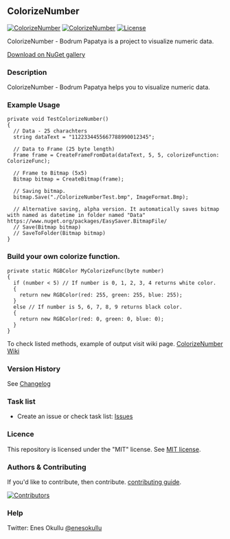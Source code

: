 ## ColorizeNumber
[![ColorizeNumber](https://img.shields.io/nuget/v/ColorizeNumber.svg)](https://www.nuget.org/packages/ColorizeNumber/) [![ColorizeNumber](https://img.shields.io/nuget/dt/ColorizeNumber.svg)](https://www.nuget.org/packages/ColorizeNumber/) [![License](https://img.shields.io/github/license/meokullu/ColorizeNumber.svg)](https://github.com/meokullu/ColorizeNumber/blob/master/LICENSE)

ColorizeNumber - Bodrum Papatya is a project to visualize numeric data.

[Download on NuGet gallery](https://www.nuget.org/packages/ColorizeNumber/)

### Description

ColorizeNumber - Bodrum Papatya helps you to visualize numeric data.

### Example Usage

```
private void TestColorizeNumber()
{
  // Data - 25 charachters
  string dataText = "1122334455667788990012345";

  // Data to Frame (25 byte length)
  Frame frame = CreateFrameFromData(dataText, 5, 5, colorizeFunction: ColorizeFunc);

  // Frame to Bitmap (5x5)
  Bitmap bitmap = CreateBitmap(frame);

  // Saving bitmap.
  bitmap.Save("./ColorizeNumberTest.bmp", ImageFormat.Bmp);

  // Alternative saving, alpha version. It automatically saves bitmap with named as datetime in folder named "Data" https://www.nuget.org/packages/EasySaver.BitmapFile/
  // Save(Bitmap bitmap)
  // SaveToFolder(Bitmap bitmap)
}
```

### Build your own colorize function.
```
private static RGBColor MyColorizeFunc(byte number)
{
  if (number < 5) // If number is 0, 1, 2, 3, 4 returns white color.
  {
    return new RGBColor(red: 255, green: 255, blue: 255);
  }
  else // If number is 5, 6, 7, 8, 9 returns black color.
  {
    return new RGBColor(red: 0, green: 0, blue: 0);
  }
}
```

To check listed methods, example of output visit wiki page. [ColorizeNumber Wiki](https://github.com/meokullu/ColorizeNumber/wiki/Home)

### Version History
See [Changelog](https://github.com/meokullu/ColorizeNumber/blob/master/CHANGELOG.md)

### Task list
* Create an issue or check task list: [Issues](https://github.com/meokullu/ColorizeNumber/issues)

### Licence
This repository is licensed under the "MIT" license. See [MIT license](https://github.com/meokullu/ColorizeNumber/blob/master/LICENSE).

### Authors & Contributing

If you'd like to contribute, then contribute. [contributing guide](https://github.com/meokullu/ColorizeNumber/blob/master/CONTRIBUTING.md).

[![Contributors](https://contrib.rocks/image?repo=meokullu/ColorizeNumber)](https://github.com/meokullu/ColorizeNumber/graphs/contributors)

### Help
Twitter: Enes Okullu [@enesokullu](https://twitter.com/EnesOkullu)
